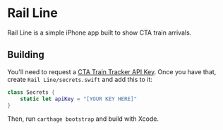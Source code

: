 # Rail Line #

Rail Line is a simple iPhone app built to show CTA train arrivals.

## Building

You'll need to request a [CTA Train Tracker API Key](http://www.transitchicago.com/developers/ttkey.aspx). Once you have that, create `Rail Line/secrets.swift` and add this to it:

```swift
class Secrets {
    static let apiKey = "[YOUR KEY HERE]"
}
```

Then, run `carthage bootstrap` and build with Xcode.

